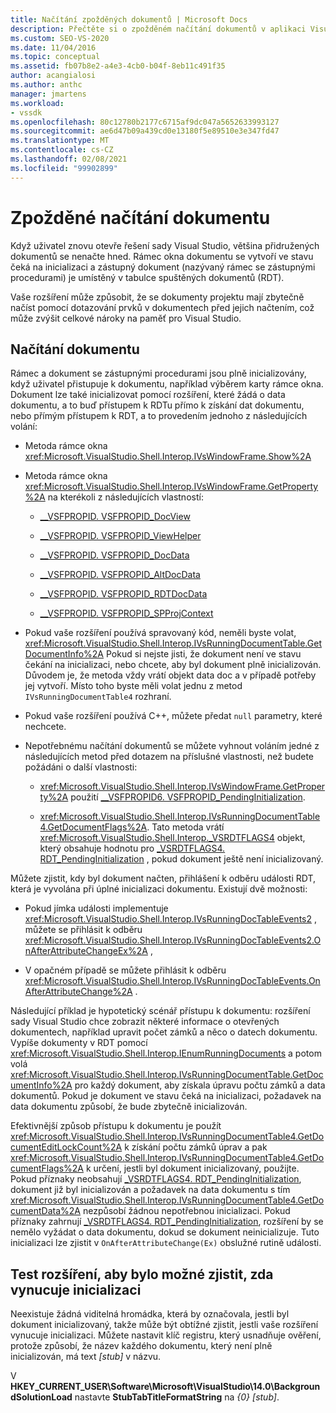 ```yaml
---
title: Načítání zpožděných dokumentů | Microsoft Docs
description: Přečtěte si o zpožděném načítání dokumentů v aplikaci Visual Studio a o tom, jak kódovat rozšíření kódu tak, aby před načtením nedotazují prvky v dokumentu.
ms.custom: SEO-VS-2020
ms.date: 11/04/2016
ms.topic: conceptual
ms.assetid: fb07b8e2-a4e3-4cb0-b04f-8eb11c491f35
author: acangialosi
ms.author: anthc
manager: jmartens
ms.workload:
- vssdk
ms.openlocfilehash: 80c12780b2177c6715af9dc047a5652633993127
ms.sourcegitcommit: ae6d47b09a439cd0e13180f5e89510e3e347fd47
ms.translationtype: MT
ms.contentlocale: cs-CZ
ms.lasthandoff: 02/08/2021
ms.locfileid: "99902899"
---
```

# <a name="delayed-document-loading"></a>Zpožděné načítání dokumentu

Když uživatel znovu otevře řešení sady Visual Studio, většina přidružených dokumentů se nenačte hned. Rámec okna dokumentu se vytvoří ve stavu čeká na inicializaci a zástupný dokument (nazývaný rámec se zástupnými procedurami) je umístěný v tabulce spuštěných dokumentů (RDT).

Vaše rozšíření může způsobit, že se dokumenty projektu mají zbytečně načíst pomocí dotazování prvků v dokumentech před jejich načtením, což může zvýšit celkové nároky na paměť pro Visual Studio.

## <a name="document-loading"></a>Načítání dokumentu

Rámec a dokument se zástupnými procedurami jsou plně inicializovány, když uživatel přistupuje k dokumentu, například výběrem karty rámce okna. Dokument lze také inicializovat pomocí rozšíření, které žádá o data dokumentu, a to buď přístupem k RDTu přímo k získání dat dokumentu, nebo přímým přístupem k RDT, a to provedením jednoho z následujících volání:

- Metoda rámce okna <xref:Microsoft.VisualStudio.Shell.Interop.IVsWindowFrame.Show%2A>

- Metoda rámce okna <xref:Microsoft.VisualStudio.Shell.Interop.IVsWindowFrame.GetProperty%2A> na kterékoli z následujících vlastností:

  - [__VSFPROPID. VSFPROPID_DocView](<xref:Microsoft.VisualStudio.Shell.Interop.__VSFPROPID.VSFPROPID_DocView>)

  - [__VSFPROPID. VSFPROPID_ViewHelper](<xref:Microsoft.VisualStudio.Shell.Interop.__VSFPROPID.VSFPROPID_ViewHelper>)

  - [__VSFPROPID. VSFPROPID_DocData](<xref:Microsoft.VisualStudio.Shell.Interop.__VSFPROPID.VSFPROPID_DocData>)

  - [__VSFPROPID. VSFPROPID_AltDocData](<xref:Microsoft.VisualStudio.Shell.Interop.__VSFPROPID.VSFPROPID_AltDocData>)

  - [__VSFPROPID. VSFPROPID_RDTDocData](<xref:Microsoft.VisualStudio.Shell.Interop.__VSFPROPID.VSFPROPID_RDTDocData>)

  - [__VSFPROPID. VSFPROPID_SPProjContext](<xref:Microsoft.VisualStudio.Shell.Interop.__VSFPROPID.VSFPROPID_SPProjContext>)

- Pokud vaše rozšíření používá spravovaný kód, neměli byste volat, <xref:Microsoft.VisualStudio.Shell.Interop.IVsRunningDocumentTable.GetDocumentInfo%2A> Pokud si nejste jisti, že dokument není ve stavu čekání na inicializaci, nebo chcete, aby byl dokument plně inicializován. Důvodem je, že metoda vždy vrátí objekt data doc a v případě potřeby jej vytvoří. Místo toho byste měli volat jednu z metod `IVsRunningDocumentTable4` rozhraní.

- Pokud vaše rozšíření používá C++, můžete předat `null` parametry, které nechcete.

- Nepotřebnému načítání dokumentů se můžete vyhnout voláním jedné z následujících metod před dotazem na příslušné vlastnosti, než budete požádáni o další vlastnosti:

  - <xref:Microsoft.VisualStudio.Shell.Interop.IVsWindowFrame.GetProperty%2A> použití [__VSFPROPID6. VSFPROPID_PendingInitialization](<xref:Microsoft.VisualStudio.Shell.Interop.__VSFPROPID6.VSFPROPID_PendingInitialization>).

  - <xref:Microsoft.VisualStudio.Shell.Interop.IVsRunningDocumentTable4.GetDocumentFlags%2A>. Tato metoda vrátí <xref:Microsoft.VisualStudio.Shell.Interop._VSRDTFLAGS4> objekt, který obsahuje hodnotu pro [_VSRDTFLAGS4. RDT_PendingInitialization](<xref:Microsoft.VisualStudio.Shell.Interop._VSRDTFLAGS4.RDT_PendingInitialization>) , pokud dokument ještě není inicializovaný.

Můžete zjistit, kdy byl dokument načten, přihlášení k odběru události RDT, která je vyvolána při úplné inicializaci dokumentu. Existují dvě možnosti:

- Pokud jímka události implementuje <xref:Microsoft.VisualStudio.Shell.Interop.IVsRunningDocTableEvents2> , můžete se přihlásit k odběru <xref:Microsoft.VisualStudio.Shell.Interop.IVsRunningDocTableEvents2.OnAfterAttributeChangeEx%2A> ,

- V opačném případě se můžete přihlásit k odběru <xref:Microsoft.VisualStudio.Shell.Interop.IVsRunningDocTableEvents.OnAfterAttributeChange%2A> .

Následující příklad je hypotetický scénář přístupu k dokumentu: rozšíření sady Visual Studio chce zobrazit některé informace o otevřených dokumentech, například upravit počet zámků a něco o datech dokumentu. Vypíše dokumenty v RDT pomocí <xref:Microsoft.VisualStudio.Shell.Interop.IEnumRunningDocuments> a potom volá <xref:Microsoft.VisualStudio.Shell.Interop.IVsRunningDocumentTable.GetDocumentInfo%2A> pro každý dokument, aby získala úpravu počtu zámků a data dokumentů. Pokud je dokument ve stavu čeká na inicializaci, požadavek na data dokumentu způsobí, že bude zbytečně inicializován.

Efektivnější způsob přístupu k dokumentu je použít <xref:Microsoft.VisualStudio.Shell.Interop.IVsRunningDocumentTable4.GetDocumentEditLockCount%2A> k získání počtu zámků úprav a pak <xref:Microsoft.VisualStudio.Shell.Interop.IVsRunningDocumentTable4.GetDocumentFlags%2A> k určení, jestli byl dokument inicializovaný, použijte. Pokud příznaky neobsahují [_VSRDTFLAGS4. RDT_PendingInitialization](<xref:Microsoft.VisualStudio.Shell.Interop._VSRDTFLAGS4.RDT_PendingInitialization>), dokument již byl inicializován a požadavek na data dokumentu s tím <xref:Microsoft.VisualStudio.Shell.Interop.IVsRunningDocumentTable4.GetDocumentData%2A> nezpůsobí žádnou nepotřebnou inicializaci. Pokud příznaky zahrnují [_VSRDTFLAGS4. RDT_PendingInitialization](<xref:Microsoft.VisualStudio.Shell.Interop._VSRDTFLAGS4.RDT_PendingInitialization>), rozšíření by se nemělo vyžádat o data dokumentu, dokud se dokument neinicializuje. Tuto inicializaci lze zjistit v `OnAfterAttributeChange(Ex)` obslužné rutině události.

## <a name="test-extensions-to-see-if-they-force-initialization"></a>Test rozšíření, aby bylo možné zjistit, zda vynucuje inicializaci

Neexistuje žádná viditelná hromádka, která by označovala, jestli byl dokument inicializovaný, takže může být obtížné zjistit, jestli vaše rozšíření vynucuje inicializaci. Můžete nastavit klíč registru, který usnadňuje ověření, protože způsobí, že název každého dokumentu, který není plně inicializován, má text *[stub]* v názvu.

V **HKEY_CURRENT_USER\Software\Microsoft\VisualStudio\14.0\BackgroundSolutionLoad** nastavte **StubTabTitleFormatString** na *{0} [stub]*.
